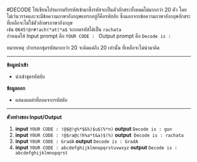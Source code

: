 ﻿#DECODE
ให้เขียนโปรแกรมรับรหัสเข้ามาซึ่งรหัสจะเป็นตัวอักขระทั้งหมดไม่มากกว่า 20 ตัว
 โดยไม่เว้นวรรคและจะมีข้อความภาษาอังกฤษแทรกอยู่ก็คือรหัสลับ
ซึ่งนอกจากข้อความภาษาอังกฤษอักขระที่เหลือจะไม่ใช่ตัวอักษรภาษาอังกฤษ  
เช่น `0645!@r#!ach(*at(*a$` จะถอดรหัสได้เป็น `rachata`  
กำหนดให้
Input prompt คือ `YOUR CODE : `
Output prompt คือ `Decode is : `

หมายเหตุ :ถ้ากรอกชุดรหัสมากกว่า 20 จะคิดแค่ถึง 20 เท่านั้น ที่เหลือจะไม่นำมาคิด

---

**ข้อมูลนำเข้า**
*   นำเข้าชุดรหัสลับ

**ข้อมูลออก**
*   แสดงผลคำที่ถอดจากรหัสลับ

---

**ตัวอย่างของ Input/Output**

1.  **input** `YOUR CODE : !@$@!g%*$&%)$u$(%*n)` 	   	**output** `Decode is : gun`
2.  **input** `YOUR CODE : !@$ra@c!h%a*t&a)$(%)`  	   	**output**` Decode is : rachata`
3.  **input** `YOUR CODE : GradA` 				**output** `Decode is : GradA`
4.  **input** `YOUR CODE : abcdefghijklmnopqrstuvwxyz` 	**output** `Decode is : abcdefghijklmnopqrst`
